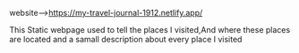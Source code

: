 website-->https://my-travel-journal-1912.netlify.app/

This Static webpage used to tell the places I visited,And where these places are located and a samall description about every place I visited 
